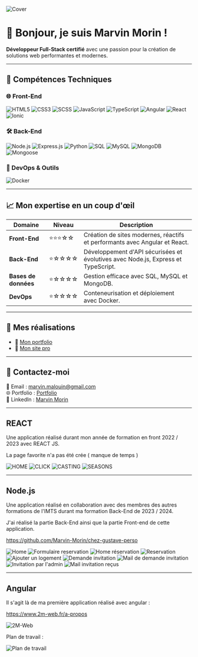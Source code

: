![Cover](https://github.com/Marvin-Morin/Marvin-Morin/blob/main/portfolio.png)

# 👋 Bonjour, je suis Marvin Morin !  
**Développeur Full-Stack certifié** avec une passion pour la création de solutions web performantes et modernes.  

---

## 🚀 Compétences Techniques

### 🌐 Front-End
![HTML5](https://img.shields.io/badge/HTML5-%23E34F26.svg?&style=for-the-badge&logo=html5&logoColor=white)
![CSS3](https://img.shields.io/badge/CSS3-%231572B6.svg?&style=for-the-badge&logo=css3&logoColor=white)
![SCSS](https://img.shields.io/badge/SCSS-%23CC6699.svg?&style=for-the-badge&logo=sass&logoColor=white)
![JavaScript](https://img.shields.io/badge/JavaScript-%23F7DF1E.svg?&style=for-the-badge&logo=javascript&logoColor=black)
![TypeScript](https://img.shields.io/badge/TypeScript-%23007ACC.svg?&style=for-the-badge&logo=typescript&logoColor=white)
![Angular](https://img.shields.io/badge/Angular-%23DD0031.svg?&style=for-the-badge&logo=angular&logoColor=white)
![React](https://img.shields.io/badge/React-%2361DAFB.svg?&style=for-the-badge&logo=react&logoColor=black)
![Ionic](https://img.shields.io/badge/Ionic-%233880FF.svg?&style=for-the-badge&logo=ionic&logoColor=white)

### 🛠️ Back-End
![Node.js](https://img.shields.io/badge/Node.js-%23339933.svg?&style=for-the-badge&logo=node.js&logoColor=white)
![Express.js](https://img.shields.io/badge/Express.js-%23404d59.svg?&style=for-the-badge)
![Python](https://img.shields.io/badge/Python-%233776AB.svg?&style=for-the-badge&logo=python&logoColor=white)
![SQL](https://img.shields.io/badge/SQL-%2300758F.svg?&style=for-the-badge&logo=sqlite&logoColor=white)
![MySQL](https://img.shields.io/badge/MySQL-%234479A1.svg?&style=for-the-badge&logo=mysql&logoColor=white)
![MongoDB](https://img.shields.io/badge/MongoDB-%2347A248.svg?&style=for-the-badge&logo=mongodb&logoColor=white)
![Mongoose](https://img.shields.io/badge/Mongoose-%23A33E49.svg?&style=for-the-badge&logo=javascript)

### 🧰 DevOps & Outils
![Docker](https://img.shields.io/badge/Docker-%232496ED.svg?&style=for-the-badge&logo=docker&logoColor=white)

---

## 📈 Mon expertise en un coup d'œil

| Domaine          | Niveau     | Description |
|-------------------|------------|-------------|
| **Front-End**     | ⭐⭐⭐☆☆    | Création de sites modernes, réactifs et performants avec Angular et React. |
| **Back-End**      | ⭐☆☆☆☆     | Développement d'API sécurisées et évolutives avec Node.js, Express et TypeScript. |
| **Bases de données** | ⭐☆☆☆☆  | Gestion efficace avec SQL, MySQL et MongoDB. |
| **DevOps**        | ⭐☆☆☆☆      | Conteneurisation et déploiement avec Docker. |

---

## 🌟 Mes réalisations

- 🔗 [Mon portfolio](https://marvin.fronthub.fr/)  
- 📱 [Mon site pro](https://2m-web.fr/)  

---

## 💬 Contactez-moi

📧 Email : [marvin.malouin@gmail.com](mailto:marvin.malouin@gmail.com)  
🌐 Portfolio : [Portfolio](https://marvin.fronthub.fr/)  
🌟 LinkedIn : [Marvin Morin](https://www.linkedin.com/in/marvin-morin-5b15291b3/)  

---

## REACT

Une application réalisé durant mon année de formation en front 2022 / 2023 avec REACT JS.

La page favorite n'a pas été crée ( manque de temps )

![HOME](https://github.com/Marvin-Morin/Marvin-Morin/blob/main/home_filmflow.png)
![CLICK](https://github.com/Marvin-Morin/Marvin-Morin/blob/main/click.png)
![CASTING](https://github.com/Marvin-Morin/Marvin-Morin/blob/main/casting.png)
![SEASONS](https://github.com/Marvin-Morin/Marvin-Morin/blob/main/seasons.png)


---

## Node.js

Une application réalisé en collaboration avec des membres des autres formations de l'IMTS durant ma formation Back-End de 2023 / 2024.

J'ai réalisé la partie Back-End ainsi que la partie Front-end de cette application.

https://github.com/Marvin-Morin/chez-gustave-perso

![Home](https://github.com/Marvin-Morin/Marvin-Morin/blob/main/home_chez_gustave.png)
![Formulaire reservation](https://github.com/Marvin-Morin/Marvin-Morin/blob/main/formulaire_reservation.png)
![Home réservation](https://github.com/Marvin-Morin/Marvin-Morin/blob/main/home_reserve.png)
![Reservation](https://github.com/Marvin-Morin/Marvin-Morin/blob/main/reservation.png)
![Ajouter un logement](https://github.com/Marvin-Morin/Marvin-Morin/blob/main/formulaire_add_logement.png)
![Demande invitation](https://github.com/Marvin-Morin/Marvin-Morin/blob/main/demande_invitation.png)
![Mail de demande invitation](https://github.com/Marvin-Morin/Marvin-Morin/blob/main/demande_invitation_mail.png)
![Invitation par l'admin](https://github.com/Marvin-Morin/Marvin-Morin/blob/main/invitation.png)
![Mail invitation reçus](https://github.com/Marvin-Morin/Marvin-Morin/blob/main/invitation_mail.png)


---

## Angular

Il s'agit là de ma première application réalisé avec angular : 

https://www.2m-web.fr/a-propos

![2M-Web](https://github.com/Marvin-Morin/Marvin-Morin/blob/main/2m-web.png)

Plan de travail :

![Plan de travail](https://github.com/Marvin-Morin/Marvin-Morin/blob/main/plan_de_travail_2m-web.png)
